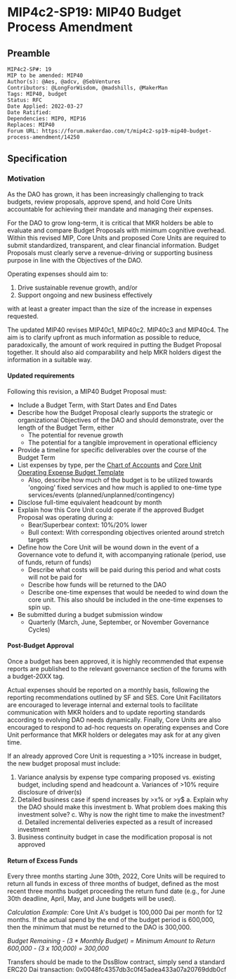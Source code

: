 # MIP4c2-SP19: MIP40 Budget Process Amendment

## Preamble

```
MIP4c2-SP#: 19
MIP to be amended: MIP40
Author(s): @Aes, @adcv, @SebVentures
Contributors: @LongForWisdom, @madshills, @MakerMan
Tags: MIP40, budget
Status: RFC
Date Applied: 2022-03-27
Date Ratified:
Dependencies: MIP0, MIP16
Replaces: MIP40
Forum URL: https://forum.makerdao.com/t/mip4c2-sp19-mip40-budget-process-amendment/14250
```

## Specification

### Motivation


As the DAO has grown, it has been increasingly challenging to track budgets, review proposals, approve spend, and hold Core Units accountable for achieving their mandate and managing their expenses.  

For the DAO to grow long-term, it is critical that MKR holders be able to evaluate and compare Budget Proposals with minimum cognitive overhead. Within this revised MIP, Core Units and proposed Core Units are required to submit standardized, transparent, and clear financial information. Budget Proposals must clearly serve a revenue-driving or supporting business purpose in line with the Objectives of the DAO.

Operating expenses should aim to:

1. Drive sustainable revenue growth, and/or
2. Support ongoing and new business effectively

with at least a greater impact than the size of the increase in expenses requested.

The updated MIP40 revises MIP40c1, MIP40c2. MIP40c3 and MIP40c4. The aim is to clarify upfront as much information as possible to reduce, paradoxically, the amount of work required in putting the Budget Proposal together. It should also aid comparability and help MKR holders digest the information in a suitable way.

#### Updated requirements

Following this revision, a MIP40 Budget Proposal must:

- Include a Budget Term, with Start Dates and End Dates
- Describe how the Budget Proposal clearly supports the strategic or organizational Objectives of the DAO and should demonstrate, over the length of the Budget Term, either
    - The potential for revenue growth
    - The potential for a tangible improvement in operational efficiency
- Provide a timeline for specific deliverables over the course of the Budget Term
- List expenses by type, per the [Chart of Accounts](https://docs.google.com/spreadsheets/d/1qB1MIPCkZfdkuHSNk1udhscvTjg-mIBo/edit#gid=1506071077) and [Core Unit Operating Expense Budget Template](https://xyz)
    - Also, describe how much of the budget is to be utilized towards 'ongoing' fixed services and how much is applied to one-time type services/events (planned/unplanned/contingency)
- Disclose full-time equivalent headcount by month
- Explain how this Core Unit could operate if the approved Budget Proposal was operating during a:
    - Bear/Superbear context: 10%/20% lower
    - Bull context: With corresponding objectives oriented around stretch targets
- Define how the Core Unit will be wound down in the event of a Governance vote to defund it, with accompanying rationale (period, use of funds, return of funds)
    - Describe what costs will be paid during this period and what costs will not be paid for
    - Describe how funds will be returned to the DAO
    - Describe one-time expenses that would be needed to wind down the core unit. This also should be included in the one-time expenses to spin up.
- Be submitted during a budget submission window
    - Quarterly (March, June, September, or November Governance Cycles)


#### Post-Budget Approval
Once a budget has been approved, it is highly recommended that expense reports are published to the relevant governance section of the forums with a budget-20XX tag.

Actual expenses should be reported on a monthly basis, following the reporting recommendations outlined by SF and SES. Core Unit Facilitators are encouraged to leverage internal and external tools to facilitate communication with MKR holders and to update reporting standards according to evolving DAO needs dynamically. Finally, Core Units are also encouraged to respond to ad-hoc requests on operating expenses and Core Unit performance that MKR holders or delegates may ask for at any given time.

If an already approved Core Unit is requesting a >10% increase in budget, the new budget proposal must include:

1. Variance analysis by expense type comparing proposed vs. existing budget, including spend and headcount
a. Variances of >10% require disclosure of driver(s)
3. Detailed business case if spend increases by >x% or >y$
a. Explain why the DAO should make this investment
b. What problem does making this investment solve?
c. Why is now the right time to make the investment?
d. Detailed incremental deliveries expected as a result of increased investment
3. Business continuity budget in case the modification proposal is not approved

#### Return of Excess Funds
Every three months starting June 30th, 2022, Core Units will be required to return all funds in excess of three months of budget, defined as the most recent three months budget proceeding the return fund date (e.g., for June 30th deadline, April, May, and June budgets will be used).

*Calculation Example:*
Core Unit A's budget is 100,000 Dai per month for 12 months.
If the actual spend by the end of the budget period is 600,000, then the minimum that must be returned to the DAO is 300,000.

*Budget Remaining - (3 * Monthly Budget) = Minimum Amount to Return
600,000 - (3 x 100,000) = 300,000*

Transfers should be made to the DssBlow contract, simply send a standard ERC20 Dai transaction:
0x0048fc4357db3c0f45adea433a07a20769ddb0cf
